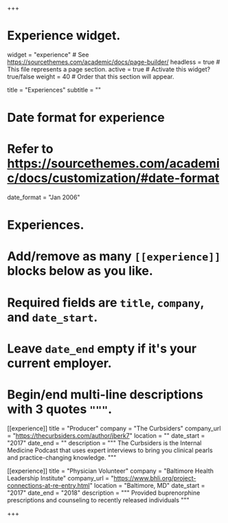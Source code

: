 +++
# Experience widget.
widget = "experience"  # See https://sourcethemes.com/academic/docs/page-builder/
headless = true  # This file represents a page section.
active = true  # Activate this widget? true/false
weight = 40  # Order that this section will appear.

title = "Experiences"
subtitle = ""

# Date format for experience
#   Refer to https://sourcethemes.com/academic/docs/customization/#date-format
date_format = "Jan 2006"

# Experiences.
#   Add/remove as many `[[experience]]` blocks below as you like.
#   Required fields are `title`, `company`, and `date_start`.
#   Leave `date_end` empty if it's your current employer.
#   Begin/end multi-line descriptions with 3 quotes `"""`.
[[experience]]
  title = "Producer"
  company = "The Curbsiders"
  company_url = "https://thecurbsiders.com/author/jberk7"
  location = ""
  date_start = "2017"
  date_end = ""
  description = """
The Curbsiders is the Internal Medicine Podcast that uses expert interviews to bring you clinical pearls and practice-changing knowledge.
"""

[[experience]]
  title = "Physician Volunteer"
  company = "Baltimore Health Leadership Institute"
  company_url = "https://www.bhli.org/project-connections-at-re-entry.html"
  location = "Baltimore, MD"
  date_start = "2017"
  date_end = "2018"
  description = """
  Provided buprenorphine prescriptions and counseling to recently released individuals
  """

+++

